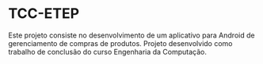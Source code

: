 # TCC-ETEP
Este projeto consiste no desenvolvimento de um aplicativo para Android de gerenciamento de compras de produtos. Projeto desenvolvido como trabalho de conclusão do curso Engenharia da Computação.

